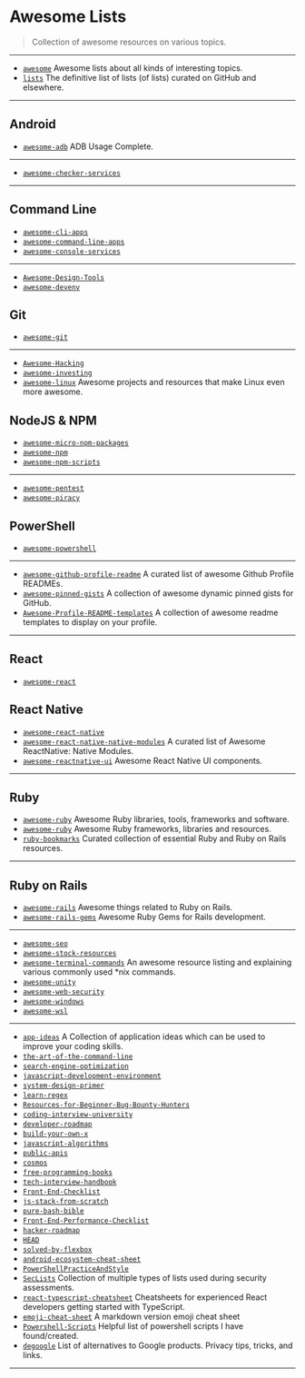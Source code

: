 # Awesome Lists

> Collection of awesome resources on various topics.

---

- [`awesome`](https://github.com/sindresorhus/awesome) Awesome lists about all kinds of interesting topics.
- [`lists`](https://github.com/jnv/lists) The definitive list of lists (of lists) curated on GitHub and elsewhere.

---

## Android

- [`awesome-adb`](https://github.com/mzlogin/awesome-adb) ADB Usage Complete.

---

- [`awesome-checker-services`](https://github.com/Brunty/awesome-checker-services)

---

## Command Line

- [`awesome-cli-apps`](https://github.com/agarrharr/awesome-cli-apps)
- [`awesome-command-line-apps`](https://github.com/herrbischoff/awesome-command-line-apps)
- [`awesome-console-services`](https://github.com/chubin/awesome-console-services)

---

- [`Awesome-Design-Tools`](https://github.com/LisaDziuba/Awesome-Design-Tools)
- [`awesome-devenv`](https://github.com/jondot/awesome-devenv)

## Git

- [`awesome-git`](https://github.com/dictcp/awesome-git)

---

- [`Awesome-Hacking`](https://github.com/Hack-with-Github/Awesome-Hacking)
- [`awesome-investing`](https://github.com/mr-karan/awesome-investing)
- [`awesome-linux`](https://github.com/aleksandar-todorovic/awesome-linux) Awesome projects and resources that make Linux even more awesome.

## NodeJS & NPM

- [`awesome-micro-npm-packages`](https://github.com/parro-it/awesome-micro-npm-packages)
- [`awesome-npm`](https://github.com/sindresorhus/awesome-npm)
- [`awesome-npm-scripts`](https://github.com/RyanZim/awesome-npm-scripts)

---

- [`awesome-pentest`](https://github.com/enaqx/awesome-pentest)
- [`awesome-piracy`](https://github.com/Igglybuff/awesome-piracy)

## PowerShell

- [`awesome-powershell`](https://github.com/janikvonrotz/awesome-powershell)

---

- [`awesome-github-profile-readme`](https://github.com/abhisheknaiidu/awesome-github-profile-readme) A curated list of awesome Github Profile READMEs.
- [`awesome-pinned-gists`](https://github.com/matchai/awesome-pinned-gists) A collection of awesome dynamic pinned gists for GitHub.
- [`Awesome-Profile-README-templates`](https://github.com/kautukkundan/Awesome-Profile-README-templates) A collection of awesome readme templates to display on your profile.

---

## React

- [`awesome-react`](https://github.com/enaqx/awesome-react)

## React Native

- [`awesome-react-native`](https://github.com/jondot/awesome-react-native)
- [`awesome-react-native-native-modules`](https://github.com/prscX/awesome-react-native-native-modules) A curated list of Awesome ReactNative: Native Modules.
- [`awesome-reactnative-ui`](https://github.com/madhavanmalolan/awesome-reactnative-ui) Awesome React Native UI components.

---

## Ruby

- [`awesome-ruby`](https://github.com/markets/awesome-ruby) Awesome Ruby libraries, tools, frameworks and software.
- [`awesome-ruby`](https://github.com/sdogruyol/awesome-ruby) Awesome Ruby frameworks, libraries and resources.
- [`ruby-bookmarks`](https://github.com/dreikanter/ruby-bookmarks) Curated collection of essential Ruby and Ruby on Rails resources.

---

## Ruby on Rails

- [`awesome-rails`](https://github.com/gramantin/awesome-rails) Awesome things related to Ruby on Rails.
- [`awesome-rails-gems`](https://github.com/hothero/awesome-rails-gem) Awesome Ruby Gems for Rails development.

---

- [`awesome-seo`](https://github.com/teles/awesome-seo)
- [`awesome-stock-resources`](https://github.com/neutraltone/awesome-stock-resources)
- [`awesome-terminal-commands`](https://github.com/ankurparihar/Awesome-Terminal-Commands) An awesome resource listing and explaining various commonly used *nix commands.
- [`awesome-unity`](https://github.com/RyanNielson/awesome-unity)
- [`awesome-web-security`](https://github.com/qazbnm456/awesome-web-security)
- [`awesome-windows`](https://github.com/Awesome-Windows/Awesome)
- [`awesome-wsl`](https://github.com/sirredbeard/Awesome-WSL)

---

- [`app-ideas`](https://github.com/florinpop17/app-ideas) A Collection of application ideas which can be used to improve your coding skills.
- [`the-art-of-the-command-line`](https://github.com/jlevy/the-art-of-command-line)
- [`search-engine-optimization`](https://github.com/marcobiedermann/search-engine-optimization)
- [`javascript-development-environment`](https://github.com/coryhouse/javascript-development-environment)
- [`system-design-primer`](https://github.com/donnemartin/system-design-primer)
- [`learn-regex`](https://github.com/ziishaned/learn-regex)
- [`Resources-for-Beginner-Bug-Bounty-Hunters`](https://github.com/nahamsec/Resources-for-Beginner-Bug-Bounty-Hunters)
- [`coding-interview-university`](https://github.com/jwasham/coding-interview-university)
- [`developer-roadmap`](https://github.com/kamranahmedse/developer-roadmap)
- [`build-your-own-x`](https://github.com/danistefanovic/build-your-own-x)
- [`javascript-algorithms`](https://github.com/trekhleb/javascript-algorithms)
- [`public-apis`](https://github.com/public-apis/public-apis)
- [`cosmos`](https://github.com/OpenGenus/cosmos)
- [`free-programming-books`](https://github.com/EbookFoundation/free-programming-books)
- [`tech-interview-handbook`](https://github.com/yangshun/tech-interview-handbook)
- [`Front-End-Checklist`](https://github.com/thedaviddias/Front-End-Checklist)
- [`js-stack-from-scratch`](https://github.com/verekia/js-stack-from-scratch)
- [`pure-bash-bible`](https://github.com/dylanaraps/pure-bash-bible)
- [`Front-End-Performance-Checklist`](https://github.com/thedaviddias/Front-End-Performance-Checklist)
- [`hacker-roadmap`](https://github.com/sundowndev/hacker-roadmap)
- [`HEAD`](https://github.com/joshbuchea/HEAD)
- [`solved-by-flexbox`](https://github.com/philipwalton/solved-by-flexbox)
- [`android-ecosystem-cheat-sheet`](https://github.com/igorwojda/android-ecosystem-cheat-sheet)
- [`PowerShellPracticeAndStyle`](https://github.com/PoshCode/PowerShellPracticeAndStyle)
- [`SecLists`](https://github.com/danielmiessler/SecLists) Collection of multiple types of lists used during security assessments.
- [`react-typescript-cheatsheet`](https://github.com/typescript-cheatsheets/react-typescript-cheatsheet) Cheatsheets for experienced React developers getting started with TypeScript.
- [`emoji-cheat-sheet`](https://github.com/ikatyang/emoji-cheat-sheet) A markdown version emoji cheat sheet
- [`Powershell-Scripts`](https://github.com/stank58/Powershell-Scripts) Helpful list of powershell scripts I have found/created.
- [`degoogle`](https://github.com/tycrek/degoogle) List of alternatives to Google products. Privacy tips, tricks, and links.

---
